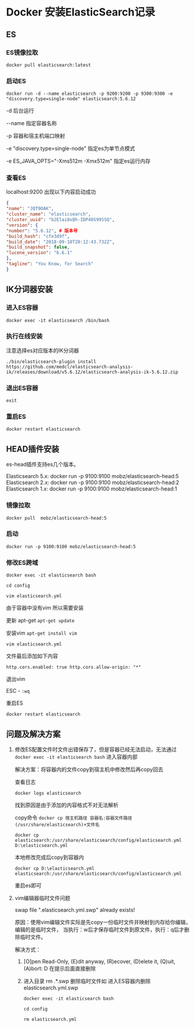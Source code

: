# Docker 安装ElasticSearch记录

## ES

### ES镜像拉取

`docker pull elasticsearch:latest`

### 启动ES

`docker run -d --name elasticsearch -p 9200:9200 -p 9300:9300 -e "discovery.type=single-node" elasticsearch:5.6.12 `

-d  后台运行

--name 指定容器名称

-p 容器和宿主机端口映射

-e "discovery.type=single-node" 指定es为单节点模式

-e ES_JAVA_OPTS="-Xms512m -Xmx512m" 指定es运行内存

### 查看ES

localhost:9200 出现以下内容启动成功

```json
{
"name": "JQT9OAK",
"cluster_name": "elasticsearch",
"cluster_uuid": "b2Elai8xQh-IDP40S99SSQ",
"version": {
"number": "5.6.12", # 版本号
"build_hash": "cfe3d9f",
"build_date": "2018-09-10T20:12:43.732Z",
"build_snapshot": false,
"lucene_version": "6.6.1"
},
"tagline": "You Know, for Search"
}
```

## IK分词器安装

### 进入ES容器

`docker exec -it elasticsearch /bin/bash`

### 执行在线安装

注意选择es对应版本的IK分词器

`./bin/elasticsearch-plugin install https://github.com/medcl/elasticsearch-analysis-ik/releases/download/v5.6.12/elasticsearch-analysis-ik-5.6.12.zip`

### 退出ES容器

`exit`

### 重启ES

`docker restart elasticsearch`

## HEAD插件安装

es-head插件支持es几个版本。

Elasticsearch 5.x: docker run -p 9100:9100 mobz/elasticsearch-head:5
Elasticsearch 2.x: docker run -p 9100:9100 mobz/elasticsearch-head:2
Elasticsearch 1.x: docker run -p 9100:9100 mobz/elasticsearch-head:1

### 镜像拉取

`docker pull  mobz/elasticsearch-head:5`

### 启动

`docker run -p 9100:9100 mobz/elasticsearch-head:5`

### 修改ES跨域

`docker exec -it elasticsearch bash`

`cd config`

`vim elasticsearch.yml`

由于容器中没有vim 所以需要安装

更新 apt-get `apt-get update`

安装vim `apt-get install vim`

`vim elasticsearch.yml`

文件最后添加如下内容

`http.cors.enabled: true
http.cors.allow-origin: "*"`

退出vim

ESC - `:wq`

重启ES

`docker restart elasticsearch`

## 问题及解决方案

1. 修改ES配置文件时文件出错保存了，但是容器已经无法启动，无法通过`docker exec -it elasticsearch bash` 进入容器内部

   解决方案：将容器内的文件copy到宿主机中修改然后再copy回去

   查看日志

   `docker logs elasticsearch`

   找到原因是由于添加的内容格式不对无法解析

   copy命令 `docker cp 宿主机路径 容器名:容器文件路径(/usr/share/elasticsearch)+文件名`

   `docker cp elasticsearch:/usr/share/elasticsearch/config/elasticsearch.yml D:\elasticsearch.yml`

   本地修改完成后copy到容器内

   `docker cp D:\elasticsearch.yml elasticsearch:/usr/share/elasticsearch/config/elasticsearch.yml`

   重启es即可

2. vim编辑器临时文件问题

   swap file ".elasticsearch.yml.swp" already exists!

   原因：使用vim编辑文件实际是先copy一份临时文件并映射到内存给你编辑， 编辑的是临时文件， 当执行：w后才保存临时文件到原文件，执行：q后才删除临时文件。

   解决方式：

   1. [O]pen Read-Only, (E)dit anyway, (R)ecover, (D)elete it, (Q)uit, (A)bort: D 在提示后面直接删除

   2. 进入目录 rm .*.swp 删除临时文件如  进入ES容器内删除elasticsearch.yml.swp 

      `docker exec -it elasticsearch bash`

      `cd config`

      `rm elasticsearch.yml`

